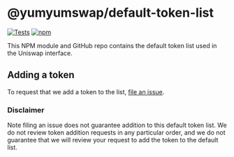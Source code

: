 # @yumyumswap/default-token-list

[![Tests](https://github.com/YumYumToken/token-lists/workflows/Tests/badge.svg)](https://github.com/YumYumToken/default-token-list/actions?query=workflow%3ATests)
[![npm](https://img.shields.io/npm/v/@yumyumswap/default-token-list)](https://unpkg.com/@yumyumswap/default-token-list@latest/)

This NPM module and GitHub repo contains the default token list used in the Uniswap interface.

## Adding a token

To request that we add a token to the list, 
[file an issue](https://github.com/YumYumToken/default-token-list/issues/new?assignees=&labels=token+request&template=token-request.md&title=Add+%7BTOKEN_SYMBOL%7D%3A+%7BTOKEN_NAME%7D).

### Disclaimer

Note filing an issue does not guarantee addition to this default token list.
We do not review token addition requests in any particular order, and we do not
guarantee that we will review your request to add the token to the default list.

